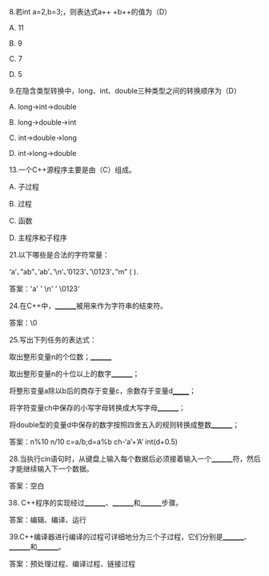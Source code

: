 8.若int a=2,b=3;，则表达式a++ +b++的值为（D）

A. 11

B. 9

C. 7

D. 5

9.在隐含类型转换中，long、int、double三种类型之间的转换顺序为（D）

A. long->int->double

B. long->double->int

C. int->double->long

D. int->long->double

13.一个C++源程序主要是由（C）组成。

A. 子过程

B. 过程

C. 函数

D. 主程序和子程序

21.以下哪些是合法的字符常量：

‘a’、”ab”、’ab’、’\n’、’0123’、’\0123’、”m” (    ).

答案：'a' ' \n' ' \0123'



24.在C++中，▁▁▁被用来作为字符串的结束符。

答案：\0

25.写出下列任务的表达式：

取出整形变量n的个位数；▁▁▁

取出整形变量n的十位以上的数字▁▁▁；

将整形变量a除以b后的商存于变量c，余数存于变量d▁▁▁；

将字符变量ch中保存的小写字母转换成大写字母▁▁▁；

将double型的变量d中保存的数字按照四舍五入的规则转换成整数▁▁▁；

答案：n%10    n/10    c=a/b;d=a%b    ch-‘a’+’A’    int(d+0.5)

28.当执行cin语句时，从键盘上输入每个数据后必须接着输入一个▁▁▁符，然后才能继续输入下一个数据。

答案：空白

38. C++程序的实现经过▁▁▁、▁▁▁和▁▁▁步骤。

答案：编辑、编译、运行

39.C++编译器进行编译的过程可详细地分为三个子过程，它们分别是▁▁▁、▁▁▁和▁▁▁。

答案：预处理过程、编译过程、链接过程
